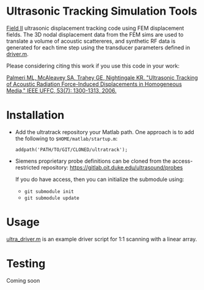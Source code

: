 Ultrasonic Tracking Simulation Tools
====================================
[Field II](http://field-ii.dk) ultrasonic displacement tracking code using FEM
displacement fields.  The 3D nodal displacement data from the FEM sims are used
to translate a volume of acoustic scattereres, and synthetic RF data is
generated for each time step using the transducer parameters defined in
[driver.m](driver.m).

Please considering citing this work if you use this code in your work: 

[Palmeri ML, McAleavey SA, Trahey GE, Nightingale KR. "Ultrasonic Tracking of
Acoustic Radiation Force-Induced Displacements in Homogeneous Media," IEEE
UFFC, 53(7): 1300-1313, 2006.](http://www.ncbi.nlm.nih.gov/pubmed/16889337)

Installation
============
 * Add the ultratrack repository your Matlab path.  One approach is to add the
   following to ```$HOME/matlab/startup.m```:

   ```
   addpath('PATH/TO/GIT/CLONED/ultratrack');
   ```

* Siemens proprietary probe definitions can be cloned from the
  access-restricted repository: https://gitlab.oit.duke.edu/ultrasound/probes

   
   If you do have access, then you can initialize the submodule using:
   
   + ```git submodule init``` 
   + ```git submodule update```

Usage
=====
[ultra_driver.m](ultra_driver.m) is an example driver script for 1:1 scanning
with a linear array.

Testing
=======

Coming soon
